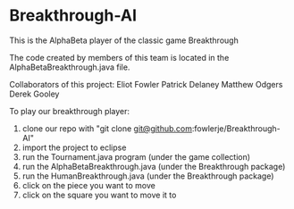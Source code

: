 Breakthrough-AI
===============

This is the AlphaBeta player of the classic game Breakthrough

The code created by members of this team is located in the AlphaBetaBreakthrough.java file. 

Collaborators of this project:
Eliot Fowler
Patrick Delaney
Matthew Odgers
Derek Gooley

To play our breakthrough player:
1) clone our repo with "git clone git@github.com:fowlerje/Breakthrough-AI"
2) import the project to eclipse
3) run the Tournament.java program (under the game collection)
4) run the AlphaBetaBreakthrough.java (under the Breakthrough package)
5) run the HumanBreakthrough.java (under the Breakthrough package)
6) click on the piece you want to move
7) click on the square you want to move it to
